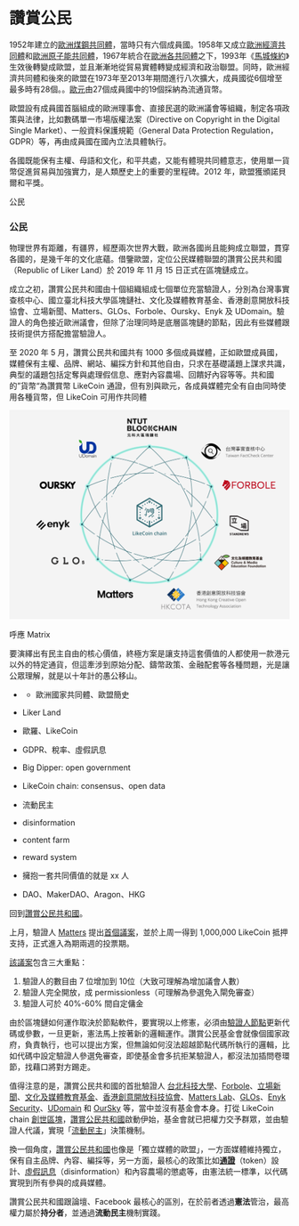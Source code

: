 # 讚賞公民

1952年建立的[歐洲煤鋼共同體](https://zh.wikipedia.org/wiki/%E6%AC%A7%E6%B4%B2%E7%85%A4%E9%92%A2%E5%85%B1%E5%90%8C%E4%BD%93)，當時只有六個成員國。1958年又成立[歐洲經濟共同體](https://zh.wikipedia.org/wiki/%E6%AD%90%E6%B4%B2%E7%B6%93%E6%BF%9F%E5%85%B1%E5%90%8C%E9%AB%94)和[歐洲原子能共同體](https://zh.wikipedia.org/wiki/%E6%AD%90%E6%B4%B2%E5%8E%9F%E5%AD%90%E8%83%BD%E5%85%B1%E5%90%8C%E9%AB%94)，1967年統合在[歐洲各共同體](https://zh.wikipedia.org/wiki/%E6%AC%A7%E6%B4%B2%E5%90%84%E5%85%B1%E5%90%8C%E4%BD%93)之下，1993年《[馬城條約](https://zh.wikipedia.org/wiki/%E9%A9%AC%E6%96%AF%E7%89%B9%E9%87%8C%E8%B5%AB%E7%89%B9%E6%9D%A1%E7%BA%A6)》生效後轉變成歐盟，並且漸漸地從貿易實體轉變成經濟和政治聯盟。同時，歐洲經濟共同體和後來的歐盟在1973年至2013年期間進行八次擴大，成員國從6個增至最多時有28個。。[歐元](https://zh.wikipedia.org/wiki/%E6%AD%90%E5%85%83)由27個成員國中的19個採納為流通貨幣。

歐盟設有成員國首腦組成的歐洲理事會、直接民選的歐洲議會等組織，制定各項政策與法律，比如數碼單一市場版權法案（Directive on Copyright in the Digital Single Market）、一般資料保護規範（General Data Protection Regulation，GDPR）等，再由成員國在國內立法具體執行。

各國既能保有主權、母語和文化，和平共處，又能有體現共同體意志，使用單一貨幣促進貿易與加強實力，是人類歷史上的重要的里程碑。2012 年，歐盟獲頒諾貝爾和平獎。

公民

### 公民

物理世界有距離，有疆界，經歷兩次世界大戰，歐洲各國尚且能夠成立聯盟，貫穿各國的，是幾千年的文化底蘊。借鑒歐盟，定位公民媒體聯盟的讚賞公民共和國（Republic of Liker Land）於 2019 年 11 月 15 日正式在區塊鏈成立。

成立之初，讚賞公民共和國由十個組織組成七個單位充當驗證人，分別為台灣事實查核中心、國立臺北科技大學區塊鏈社、文化及媒體教育基金、香港創意開放科技協會、立場新聞、Matters、GLOs、Forbole、Oursky、Enyk 及 UDomain。驗證人的角色接近歐洲議會，但除了治理同時是底層區塊鏈的節點，因此有些媒體跟技術提供方搭配擔當驗證人。

至 2020 年 5 月，讚賞公民共和國共有 1000 多個成員媒體，正如歐盟成員國，媒體保有主權、品牌、網站、編採方針和其他自由，只求在基礎議題上謀求共識，典型的議題包括定奪與處理假信息、應對內容農場、回饋好內容等等。共和國的”貨幣“為讚賞幣 LikeCoin 通證，但有別與歐元，各成員媒體完全有自由同時使用各種貨幣，但 LikeCoin 可用作共同體

![](../.gitbook/assets/likecoin_ad70_validators-01.png)



呼應 Matrix

要演繹出有民主自由的核心價值，終極方案是讓支持這套價值的人都使用一款港元以外的特定通貨，但這牽涉到原始分配、鑄幣政策、金融配套等各種問題，光是讓公眾理解，就是以十年計的愚公移山。



* * 歐洲國家共同體、歐盟簡史
* Liker Land
* 歐羅、LikeCoin
* GDPR、稅率、虛假訊息
* Big Dipper: open government
* LikeCoin chain: consensus、open data
* 流動民主



* disinformation
* content farm
* reward system



* 擁抱一套共同價值的就是 xx 人
* DAO、MakerDAO、Aragon、HKG

回到[讚賞公民共和國](https://matters.news/@ckxpress/%E7%AD%94%E5%AE%A2%E5%95%8F-%E8%AE%9A%E8%B3%9E%E5%85%AC%E6%B0%91%E5%85%B1%E5%92%8C%E5%9C%8B%E8%B7%9F%E4%B8%80%E8%88%AC%E7%B6%B2%E4%B8%8A%E7%A4%BE%E7%BE%A4%E6%9C%89%E4%BD%95%E5%8D%80%E5%88%A5-bafyreicvbe6hrhki4oz3vlwn4xvsz5urdexklzcqztcwetug5rrg3zjhdq)。

上月，驗證人 [Matters](https://matters.news/) 提出[首個議案](https://likecoin.bigdipper.live/proposals/1)，並於上周一得到 1,000,000 LikeCoin 抵押支持，正式進入為期兩週的投票期。

[該議案](https://likecoin.bigdipper.live/proposals/1)包含三大重點：

1. 驗證人的數目由 7 位增加到 10位（大致可理解為增加議會人數）
2. 驗證人完全開放，成 permissionless（可理解為參選免入閘免審查）
3. 驗證人可於 40%-60% 間自定傭金

由於區塊鏈如何運作取決於節點軟件，要實現以上修憲，必須由[驗證人節點](https://github.com/likecoin/likecoin-chain)更新代碼或參數，一旦更新，憲法馬上按著新的邏輯運作。讚賞公民基金會就像個國家政府，負責執行，也可以提出方案，但無論如何沒法超越節點代碼所執行的邏輯，比如代碼中設定驗證人參選免審查，即使基金會多抗拒某驗證人，都沒法加插問卷環節，找藉口將對方踢走。

值得注意的是，讚賞公民共和國的首批驗證人 [台北科技大學](https://www.ntut.edu.tw/)、[Forbole](https://www.forbole.com/)、[立場新聞](https://thestandnews.com/)、[文化及媒體教育基金](https://www.cmef.org.hk/eng)、[香港創意開放科技協會](https://cota.hk/)、[Matters Lab](https://matters.news/)、[GLOs](https://www.glos.world/)、[Enyk Security](https://enyk.io/)、[UDomain](https://www.udomain.com/) 和 [OurSky](https://oursky.com/) 等，當中並沒有基金會本身。打從 LikeCoin chain [創世區塊](https://medium.com/likecoin/genesis-republic-of-liker-land-3903bd4d3bc6)，[讚賞公民共和國](https://matters.news/@ckxpress/%E7%AD%94%E5%AE%A2%E5%95%8F-%E8%AE%9A%E8%B3%9E%E5%85%AC%E6%B0%91%E5%85%B1%E5%92%8C%E5%9C%8B%E8%B7%9F%E4%B8%80%E8%88%AC%E7%B6%B2%E4%B8%8A%E7%A4%BE%E7%BE%A4%E6%9C%89%E4%BD%95%E5%8D%80%E5%88%A5-bafyreicvbe6hrhki4oz3vlwn4xvsz5urdexklzcqztcwetug5rrg3zjhdq)啟動伊始，基金會就已把權力交予群眾，並由驗證人代議，實現「[流動民主](https://matters.news/@edmond/%E6%B0%91%E4%B8%BB-1-0-%E5%88%B0-3-0-%E6%B5%81%E5%8B%95%E6%B0%91%E4%B8%BB-zdpuB2u9ZnKdsWz7eTfXHNyesgX1oqmpcymFrXZBb3Y7j23oa)」決策機制。

換一個角度，[讚賞公民共和國](https://matters.news/@ckxpress/%E7%AD%94%E5%AE%A2%E5%95%8F-%E8%AE%9A%E8%B3%9E%E5%85%AC%E6%B0%91%E5%85%B1%E5%92%8C%E5%9C%8B%E8%B7%9F%E4%B8%80%E8%88%AC%E7%B6%B2%E4%B8%8A%E7%A4%BE%E7%BE%A4%E6%9C%89%E4%BD%95%E5%8D%80%E5%88%A5-bafyreicvbe6hrhki4oz3vlwn4xvsz5urdexklzcqztcwetug5rrg3zjhdq)也像是「獨立媒體的歐盟」，一方面媒體維持獨立，保有自主品牌、內容、編採等，另一方面，最核心的政策比如[**通證**](https://matters.news/@ckxpress/%E6%BC%82%E6%B5%81%E6%95%99%E5%AE%A4-ii-%E5%BE%9E%E5%83%B9%E5%80%BC%E5%88%B0%E5%83%B9%E6%A0%BC-zdpuAshJFdgUT9TC1NSY3F7CF8LYJZdneebJx21tgB34TTXAX)（token）設計、[虛假訊息](https://matters.news/@ckxpress/%E9%80%99%E6%98%AF%E4%BF%A1%E6%81%AF%E6%9C%80%E8%B1%90%E5%AF%8C%E7%9A%84%E5%B9%B4%E4%BB%A3-%E9%80%99%E6%98%AF%E4%BF%A1%E6%81%AF%E6%9C%80%E8%99%9B%E5%81%87%E7%9A%84%E5%B9%B4%E4%BB%A3-zdpuAmfRbUp6FZVbEKrT3pZZX4ztR1ek5DBTGfvSNnZuu8Ryy)（disinformation）和內容農場的懲處等，由憲法統一標準，以代碼實現到所有參與的成員媒體。

讚賞公民共和國跟論壇、Facebook 最核心的區別，在於前者透過**憲法**管治，最高權力屬於**持分者**，並通過**流動民主**機制實踐。



